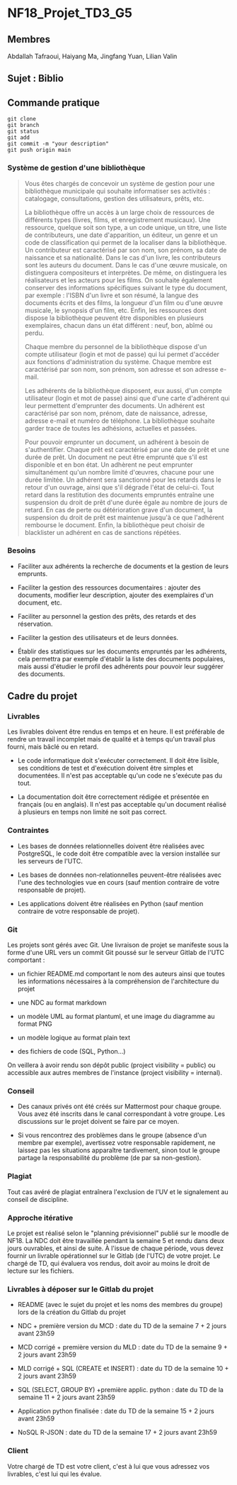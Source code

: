 # NF18_Projet_TD3_G5

## Membres

Abdallah Tafraoui, Haiyang Ma, Jingfang Yuan, Lilian Valin

## Sujet : Biblio

## Commande pratique

```
git clone
git branch
git status
git add
git commit -m "your description"
git push origin main
```

### Système de gestion d'une bibliothèque

> Vous êtes chargés de concevoir un système de gestion pour une bibliothèque municipale qui souhaite informatiser ses activités : catalogage, consultations, gestion des utilisateurs, prêts, etc.
>
> La bibliothèque offre un accès à un large choix de ressources de différents types (livres, films, et enregistrement musicaux). Une ressource, quelque soit son type, a un code unique, un titre, une liste de contributeurs, une date d'apparition, un éditeur, un genre et un code de classification qui permet de la localiser dans la bibliothèque. Un contributeur est caractérisé par son nom, son prénom, sa date de naissance et sa nationalité. Dans le cas d'un livre, les contributeurs sont les auteurs du document. Dans le cas d'une œuvre musicale, on distinguera compositeurs et interprètes. De même, on distinguera les réalisateurs et les acteurs pour les films. On souhaite également conserver des informations spécifiques suivant le type du document, par exemple : l'ISBN d'un livre et son résumé, la langue des documents écrits et des films, la longueur d'un film ou d'une œuvre musicale, le synopsis d'un film, etc. Enfin, les ressources dont dispose la bibliothèque peuvent être disponibles en plusieurs exemplaires, chacun dans un état différent : neuf, bon, abîmé ou perdu.
>
> Chaque membre du personnel de la bibliothèque dispose d'un compte utilisateur (login et mot de passe) qui lui permet d'accéder aux fonctions d'administration du système. Chaque membre est caractérisé par son nom, son prénom, son adresse et son adresse e-mail.
>
> Les adhérents de la bibliothèque disposent, eux aussi, d'un compte utilisateur (login et mot de passe) ainsi que d'une carte d'adhérent qui leur permettent d'emprunter des documents. Un adhérent est caractérisé par son nom, prénom, date de naissance, adresse, adresse e-mail et numéro de téléphone. La bibliothèque souhaite garder trace de toutes les adhésions, actuelles et passées.
>
> Pour pouvoir emprunter un document, un adhérent à besoin de s'authentifier. Chaque prêt est caractérisé par une date de prêt et une durée de prêt. Un document ne peut être emprunté que s'il est disponible et en bon état. Un adhèrent ne peut emprunter simultanément qu'un nombre limité d'œuvres, chacune pour une durée limitée. Un adhérent sera sanctionné pour les retards dans le retour d'un ouvrage, ainsi que s'il dégrade l'état de celui-ci. Tout retard dans la restitution des documents empruntés entraîne une suspension du droit de prêt d'une durée égale au nombre de jours de retard. En cas de perte ou détérioration grave d'un document, la suspension du droit de prêt est maintenue jusqu'à ce que l'adhérent rembourse le document. Enfin, la bibliothèque peut choisir de blacklister un adhérent en cas de sanctions répétées.

### Besoins

* Faciliter aux adhérents la recherche de documents et la gestion de leurs emprunts.

* Faciliter la gestion des ressources documentaires : ajouter des documents, modifier leur description, ajouter des exemplaires d'un document, etc.

* Faciliter au personnel la gestion des prêts, des retards et des réservation.

* Faciliter la gestion des utilisateurs et de leurs données.

* Établir des statistiques sur les documents empruntés par les adhérents, cela permettra par exemple d'établir la liste des documents populaires, mais aussi d'étudier le profil des adhérents pour pouvoir leur suggérer des documents.

## Cadre du projet

### Livrables

Les livrables doivent être rendus en temps et en heure. Il est préférable de rendre un travail incomplet mais de qualité et à temps qu'un travail plus fourni, mais bâclé ou en retard.

* Le code informatique doit s'exécuter correctement. Il doit être lisible, ses conditions de test et d'exécution doivent être simples et documentées. Il n'est pas acceptable qu'un code ne s'exécute pas du tout.

* La documentation doit être correctement rédigée et présentée en français (ou en anglais). Il n'est pas acceptable qu'un document réalisé à plusieurs en temps non limité ne soit pas correct.

### Contraintes

* Les bases de données relationnelles doivent être réalisées avec PostgreSQL, le code doit être compatible avec la version installée sur les serveurs de l'UTC.

* Les bases de données non-relationnelles peuvent-être réalisées avec l'une des technologies vue en cours (sauf mention contraire de votre responsable de projet).

* Les applications doivent être réalisées en Python (sauf mention contraire de votre responsable de projet).

### Git

Les projets sont gérés avec Git. Une livraison de projet se manifeste sous la forme d'une URL vers un commit Git poussé sur le serveur Gitlab de l'UTC comportant :

* un fichier README.md comportant le nom des auteurs ainsi que toutes les informations nécessaires à la compréhension de l'architecture du projet

* une NDC au format markdown

* un modèle UML au format plantuml, et une image du diagramme au format PNG

* un modèle logique au format plain text

* des fichiers de code (SQL, Python...)

On veillera à avoir rendu son dépôt public (project visibility = public) ou accessible aux autres membres de l'instance (project visibility = internal).

### Conseil

* Des canaux privés ont été créés sur Mattermost pour chaque groupe. Vous avez été inscrits dans le canal correspondant à votre groupe. Les discussions sur le projet doivent se faire par ce moyen.

* Si vous rencontrez des problèmes dans le groupe (absence d'un membre par exemple), avertissez votre responsable rapidement, ne laissez pas les situations apparaître tardivement, sinon tout le groupe partage la responsabilité du problème (de par sa non-gestion).

### Plagiat

Tout cas avéré de plagiat entraînera l'exclusion de l'UV et le signalement au conseil de discipline.

### Approche itérative

Le projet est réalisé selon le "planning prévisionnel" publié sur le moodle de NF18. La NDC doit être travaillée pendant la semaine 5 et rendu dans deux jours ouvrables, et ainsi de suite. À l'issue de chaque période, vous devez fournir un livrable opérationnel sur le Gitlab (de l'UTC) de votre projet. Le chargé de TD, qui évaluera vos rendus, doit avoir au moins le droit de lecture sur les fichiers.

### Livrables à déposer sur le Gitlab du projet

* README (avec le sujet du projet et les noms des membres du groupe) lors de la création du Gitlab du projet

* NDC + première version du MCD : date du TD de la semaine 7 + 2 jours avant 23h59

* MCD corrigé + première version du MLD : date du TD de la semaine 9 + 2 jours avant 23h59

* MLD corrigé + SQL (CREATE et INSERT) : date du TD de la semaine 10 + 2 jours avant 23h59

* SQL (SELECT, GROUP BY) +première applic. python : date du TD de la semaine 11 + 2 jours avant 23h59

* Application python finalisée : date du TD de la semaine 15 + 2 jours avant 23h59

* NoSQL R-JSON : date du TD de la semaine 17 + 2 jours avant 23h59

### Client

Votre chargé de TD est votre client, c'est à lui que vous adressez vos livrables, c'est lui qui les évalue.
